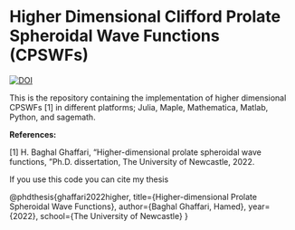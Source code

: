 

#  Higher Dimensional Clifford Prolate Spheroidal Wave Functions (CPSWFs)
[![DOI](https://zenodo.org/badge/DOI/10.5281/zenodo.5651760.svg)](https://doi.org/10.5281/zenodo.14874942)

This is the repository containing the implementation of higher dimensional CPSWFs [1] in different platforms; Julia, Maple, Mathematica, Matlab, Python, and sagemath.

**References:**

[1] H. Baghal Ghaffari, “Higher-dimensional prolate spheroidal wave functions, ”Ph.D. dissertation, The University of Newcastle, 2022.

If you use this code you can cite my thesis

@phdthesis{ghaffari2022higher,
	title={Higher-dimensional Prolate Spheroidal Wave Functions},
	author={Baghal Ghaffari, Hamed},
	year={2022},
	school={The University of Newcastle}
}
